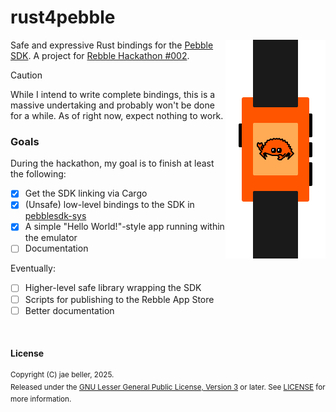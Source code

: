 # rust4pebble

<img align="right" width="160" height="350" src="media/watch.svg">

Safe and expressive Rust bindings for the [Pebble SDK](https://developer.rebble.io/developer.pebble.com/index.html). A project for [Rebble Hackathon #002](https://rebble.io/hackathon-002/).

> [!CAUTION]
> While I intend to write complete bindings, this is a massive undertaking and probably won't be done for a while. As of right now, expect nothing to work.

### Goals

During the hackathon, my goal is to finish at least the following:
- [x] Get the SDK linking via Cargo
- [x] (Unsafe) low-level bindings to the SDK in [pebblesdk-sys](pebblesdk-sys/)
- [x] A simple "Hello World!"-style app running within the emulator
- [ ] Documentation

Eventually:
- [ ] Higher-level safe library wrapping the SDK
- [ ] Scripts for publishing to the Rebble App Store
- [ ] Better documentation

<br />

#### License

<sup>
Copyright (C) jae beller, 2025.
</sup>
<br />
<sup>
Released under the <a href="https://www.gnu.org/licenses/lgpl-3.0.txt">GNU Lesser General Public License, Version 3</a> or later. See <a href="LICENSE">LICENSE</a> for more information.
</sup>
